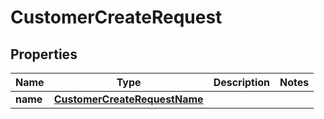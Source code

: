 

# CustomerCreateRequest


## Properties

| Name | Type | Description | Notes |
|------------ | ------------- | ------------- | -------------|
|**name** | [**CustomerCreateRequestName**](CustomerCreateRequestName.md) |  |  |



